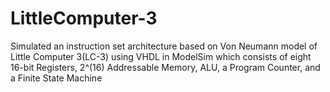 # LittleComputer-3

Simulated an instruction set architecture based on Von Neumann model of Little Computer 3(LC-3) using VHDL in ModelSim which consists of eight 16-bit Registers, 2^(16) Addressable Memory, ALU, a Program Counter, and a Finite State Machine

